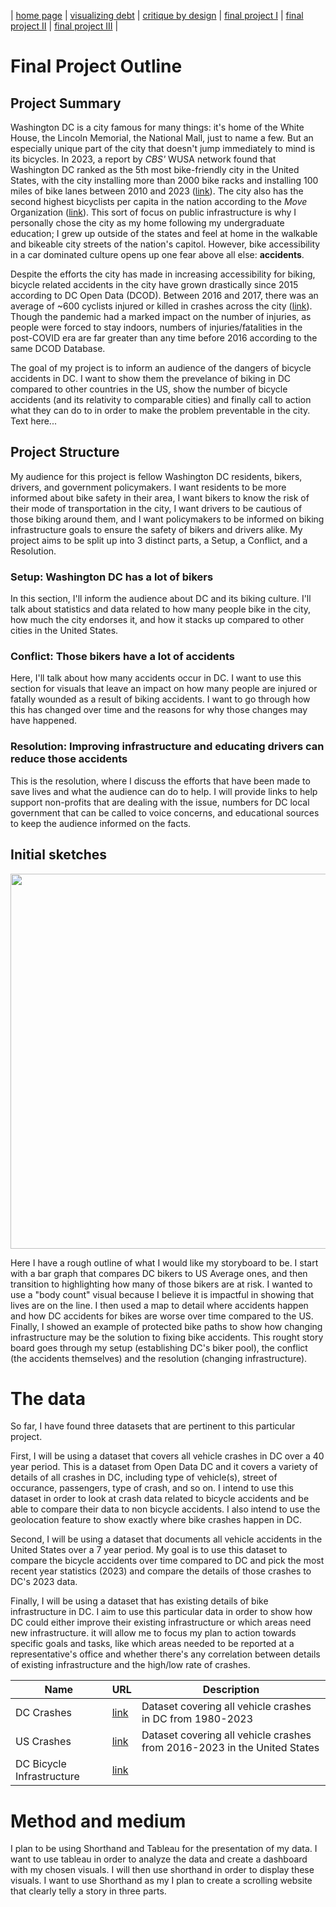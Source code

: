 | [home page](https://abhaygl.github.io/my-portfolio/) | [visualizing debt](visualizing-government-debt) | [critique by design](critique-by-design) | [final project I](final-project-part-one) | [final project II](final-project-part-two) | [final project III](final-project-part-three) |

# Final Project Outline

## Project Summary
Washington DC is a city famous for many things: it's home of the White House, the Lincoln Memorial, the National Mall, just to name a few. But an especially unique part of the city that doesn't jump immediately to mind is its bicycles. In 2023, a report by _CBS'_ WUSA network found that Washington DC ranked as the 5th most bike-friendly city in the United States, with the city installing more than 2000 bike racks and installing 100 miles of bike lanes between 2010 and 2023 ([link](https://www.wusa9.com/article/traffic/dc-ranks-fifth-bike-friendly-city-in-the-us/65-1c1732e5-6324-4300-bde8-8a6e2fddff52)). The city also has the second highest bicyclists per capita in the nation according to the _Move_ Organization ([link](https://www.move.org/cities-most-bicycle-commuters/)). This sort of focus on public infrastructure is why I personally chose the city as my home following my undergraduate education; I grew up outside of the states and feel at home in the walkable and bikeable city streets of the nation's capitol. However, bike accessibility in a car dominated culture opens up one fear above all else: **accidents**. 

Despite the efforts the city has made in increasing accessibility for biking, bicycle related accidents in the city have grown drastically since 2015 according to DC Open Data (DCOD). Between 2016 and 2017, there was an average of ~600 cyclists injured or killed in crashes across the city ([link](https://opendata.dc.gov/datasets/crashes-in-dc/explore?location=38.884914%2C-77.028934%2C11.68)). Though the pandemic had a marked impact on the number of injuries, as people were forced to stay indoors, numbers of injuries/fatalities in the post-COVID era are far greater than any time before 2016 according to the same DCOD Database.

The goal of my project is to inform an audience of the dangers of bicycle accidents in DC. I want to show them the prevelance of biking in DC compared to other countries in the US, show the number of bicycle accidents (and its relativity to comparable cities) and finally call to action what they can do to in order to make the problem preventable in the city.
Text here...

## Project Structure
My audience for this project is fellow Washington DC residents, bikers, drivers, and government policymakers. I want residents to be more informed about bike safety in their area, I want bikers to know the risk of their mode of transportation in the city, I want drivers to be cautious of those biking around them, and I want policymakers to be informed on biking infrastructure goals to ensure the safety of bikers and drivers alike. My project aims to be split up into 3 distinct parts, a Setup, a Conflict, and a Resolution.

### Setup: Washington DC has a lot of bikers
In this section, I'll inform the audience about DC and its biking culture. I'll talk about statistics and data related to how many people bike in the city, how much the city endorses it, and how it stacks up compared to other cities in the United States.

### Conflict: Those bikers have a lot of accidents
Here, I'll talk about how many accidents occur in DC. I want to use this section for visuals that leave an impact on how many people are injured or fatally wounded as a result of biking accidents. I want to go through how this has changed over time and the reasons for why those changes may have happened.

### Resolution: Improving infrastructure and educating drivers can reduce those accidents
This is the resolution, where I discuss the efforts that have been made to save lives and what the audience can do to help. I will provide links to help support non-profits that are dealing with the issue, numbers for DC local government that can be called to voice concerns, and educational sources to keep the audience informed on the facts.

## Initial sketches
<img src="https://github.com/abhaygl/my-portfolio/assets/153397962/72ac2e4b-1641-46bd-a161-ec86293faf5d" width="600"/>

Here I have a rough outline of what I would like my storyboard to be. I start with a bar graph that compares DC bikers to US Average ones, and then transition to highlighting how many of those bikers are at risk. I wanted to use a "body count" visual because I believe it is impactful in showing that lives are on the line. I then used a map to detail where accidents happen and how DC accidents for bikes are worse over time compared to the US. Finally, I showed an example of protected bike paths to show how changing infrastructure may be the solution to fixing bike accidents. This rought story board goes through my setup (establishing DC's biker pool), the conflict (the accidents themselves) and the resolution (changing infrastructure).

# The data
So far, I have found three datasets that are pertinent to this particular project. 

First, I will be using a dataset that covers all vehicle crashes in DC over a 40 year period. This is a dataset from Open Data DC and it covers a variety of details of all crashes in DC, including type of vehicle(s), street of occurance, passengers, type of crash, and so on. I intend to use this dataset in order to look at crash data related to bicycle accidents and be able to compare their data to non bicycle accidents. I also intend to use the geolocation feature to show exactly where bike crashes happen in DC.

Second, I will be using a dataset that documents all vehicle accidents in the United States over a 7 year period. My goal is to use this dataset to compare the bicycle accidents over time compared to DC and pick the most recent year statistics (2023) and compare the details of those crashes to DC's 2023 data.

Finally, I will be using a dataset that has existing details of bike infrastructure in DC. I aim to use this particular data in order to show how DC could either improve their existing infrastructure or which areas need new infrastructure. it will allow me to focus my plan to action towards specific goals and tasks, like which areas needed to be reported at a representative's office and whether there's any correlation between details of existing infrastructure and the high/low rate of crashes.

| Name | URL | Description |
|------|-----|-------------|
|DC Crashes|[link](https://drive.google.com/file/d/11mqYpu4E-EDNWpcAJxsB57n9ecWrO2GM/view?usp=sharing)|Dataset covering all vehicle crashes in DC from 1980-2023|
|US Crashes|[link](https://drive.google.com/file/d/1PvU9uiMnuJVHE_l20ixaJJx1ZFkg8eUQ/view?usp=sharing)|Dataset covering all vehicle crashes from 2016-2023 in the United States|
|DC Bicycle Infrastructure|[link](https://drive.google.com/file/d/1y5LWmp3fRKEX-UNYMVJdEcs-MoROqkSU/view?usp=sharing)|             |

# Method and medium
I plan to be using Shorthand and Tableau for the presentation of my data. I want to use tableau in order to analyze the data and create a dashboard with my chosen visuals. I will then use shorthand in order to display these visuals. I want to use Shorthand as my I plan to create a scrolling website that clearly telly a story in three parts.
